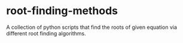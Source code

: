 # root-finding-methods
A collection of python scripts that find the roots of given equation via different root finding algorithms.
